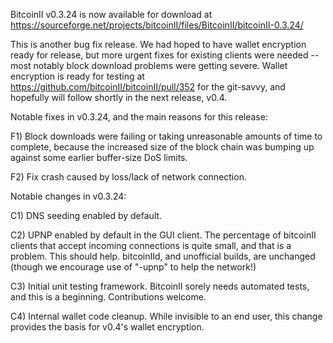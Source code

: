 BitcoinII v0.3.24 is now available for download at
https://sourceforge.net/projects/bitcoinII/files/BitcoinII/bitcoinII-0.3.24/

This is another bug fix release.  We had hoped to have wallet encryption ready for release, but more urgent fixes for existing clients were needed -- most notably block download problems were getting severe.  Wallet encryption is ready for testing at https://github.com/bitcoinII/bitcoinII/pull/352 for the git-savvy, and hopefully will follow shortly in the next release, v0.4.

Notable fixes in v0.3.24, and the main reasons for this release:

F1) Block downloads were failing or taking unreasonable amounts of time to complete, because the increased size of the block chain was bumping up against some earlier buffer-size DoS limits.

F2) Fix crash caused by loss/lack of network connection.

Notable changes in v0.3.24:

C1) DNS seeding enabled by default.

C2) UPNP enabled by default in the GUI client.  The percentage of bitcoinII clients that accept incoming connections is quite small, and that is a problem.  This should help.  bitcoinIId, and unofficial builds, are unchanged (though we encourage use of "-upnp" to help the network!)

C3) Initial unit testing framework.  BitcoinII sorely needs automated tests, and this is a beginning.  Contributions welcome.

C4) Internal wallet code cleanup.  While invisible to an end user, this change provides the basis for v0.4's wallet encryption.

